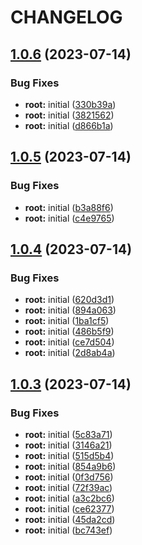 # CHANGELOG

## [1.0.6](https://github.com/thejaswitricon/pnpm/compare/modules/aws/ecs/ecs-simple/demo-v1.0.5...modules/aws/ecs/ecs-simple/demo-v1.0.6) (2023-07-14)


### Bug Fixes

* **root:** initial ([330b39a](https://github.com/thejaswitricon/pnpm/commit/330b39a6c74292474a3d3d8ecb66e78d05dd7c40))
* **root:** initial ([3821562](https://github.com/thejaswitricon/pnpm/commit/3821562dd12bddb400527a65bcc0e84de962aa8a))
* **root:** initial ([d866b1a](https://github.com/thejaswitricon/pnpm/commit/d866b1a0cd2afcd1818f8bf63477e4e39bf1fc7a))

## [1.0.5](https://github.com/thejaswitricon/pnpm/compare/modules/aws/ecs/ecs-simple/demo-v1.0.4...modules/aws/ecs/ecs-simple/demo-v1.0.5) (2023-07-14)


### Bug Fixes

* **root:** initial ([b3a88f6](https://github.com/thejaswitricon/pnpm/commit/b3a88f6dd5bf5c7bf4f11bab99abed6a2862931b))
* **root:** initial ([c4e9765](https://github.com/thejaswitricon/pnpm/commit/c4e9765b7d46d6a0769113365e447dc429b44507))

## [1.0.4](https://github.com/thejaswitricon/pnpm/compare/modules/aws/ecs/ecs-simple/demo-v1.0.3...modules/aws/ecs/ecs-simple/demo-v1.0.4) (2023-07-14)


### Bug Fixes

* **root:** initial ([620d3d1](https://github.com/thejaswitricon/pnpm/commit/620d3d124e820ca0413d05a2a67b35d3e771c8a6))
* **root:** initial ([894a063](https://github.com/thejaswitricon/pnpm/commit/894a0633daf4955bc8b426527e42fd4f5a5e2d98))
* **root:** initial ([1ba1cf5](https://github.com/thejaswitricon/pnpm/commit/1ba1cf5b2996fbf899a39b466a7dd85fd7ddda82))
* **root:** initial ([486b5f9](https://github.com/thejaswitricon/pnpm/commit/486b5f93ee1d831f558df2617b91e3dcb961677e))
* **root:** initial ([ce7d504](https://github.com/thejaswitricon/pnpm/commit/ce7d5042a890d2bea46b5d97aae02d7a38b8cb28))
* **root:** initial ([2d8ab4a](https://github.com/thejaswitricon/pnpm/commit/2d8ab4af1facbfc6b2d8ef9af5022b0a268c888a))

## [1.0.3](https://github.com/thejaswitricon/pnpm/compare/modules/aws/ecs/ecs-simple/demo-v1.0.2...modules/aws/ecs/ecs-simple/demo-v1.0.3) (2023-07-14)


### Bug Fixes

* **root:** initial ([5c83a71](https://github.com/thejaswitricon/pnpm/commit/5c83a711b1eb3aa0c8afc8b19f1240382b606a9a))
* **root:** initial ([3146a21](https://github.com/thejaswitricon/pnpm/commit/3146a21ffba2bf82321501d54b422af981827e01))
* **root:** initial ([515d5b4](https://github.com/thejaswitricon/pnpm/commit/515d5b4735120f373f3c364d438b2d003c6a4082))
* **root:** initial ([854a9b6](https://github.com/thejaswitricon/pnpm/commit/854a9b63724965d4bd41104d1d7228bb588e6f65))
* **root:** initial ([0f3d756](https://github.com/thejaswitricon/pnpm/commit/0f3d756ab99477c22538c0e40bdb5d20684c6224))
* **root:** initial ([72f39ac](https://github.com/thejaswitricon/pnpm/commit/72f39ac4a84a7456242a423e30534a64ba0dcd63))
* **root:** initial ([a3c2bc6](https://github.com/thejaswitricon/pnpm/commit/a3c2bc689a61f71a40b77eb3045f5a1f2fa9ecde))
* **root:** initial ([ce62377](https://github.com/thejaswitricon/pnpm/commit/ce62377e0a3a7669a0e2959a882d275787254f7b))
* **root:** initial ([45da2cd](https://github.com/thejaswitricon/pnpm/commit/45da2cd09db082fdaa80efcb00cfce5860aa87bb))
* **root:** initial ([bc743ef](https://github.com/thejaswitricon/pnpm/commit/bc743efb9356516dfb5705eee7f0ed6c5907d33a))
